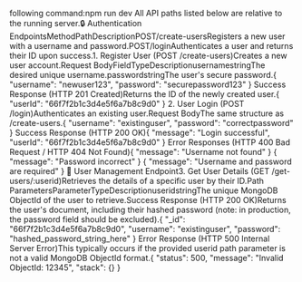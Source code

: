 following command:npm run dev
All API paths listed below are relative to the running server.🔒 Authentication EndpointsMethodPathDescriptionPOST/create-usersRegisters a new user with a username and password.POST/loginAuthenticates a user and returns their ID upon success.1. Register User (POST /create-users)Creates a new user account.Request BodyFieldTypeDescriptionusernamestringThe desired unique username.passwordstringThe user's secure password.{
    "username": "newuser123",
    "password": "securepassword123"
}
Success Response (HTTP 201 Created)Returns the ID of the newly created user.{
    "userId": "66f7f2b1c3d4e5f6a7b8c9d0"
}
2. User Login (POST /login)Authenticates an existing user.Request BodyThe same structure as /create-users.{
    "username": "existinguser",
    "password": "correctpassword"
}
Success Response (HTTP 200 OK){
    "message": "Login successful",
    "userId": "66f7f2b1c3d4e5f6a7b8c9d0"
}
Error Responses (HTTP 400 Bad Request / HTTP 404 Not Found){
    "message": "Username not found"
}
{
    "message": "Password incorrect"
}
{
    "message": "Username and password are required"
}
👤 User Management Endpoint3. Get User Details (GET /get-users/:userid)Retrieves the details of a specific user by their ID.Path ParametersParameterTypeDescriptionuseridstringThe unique MongoDB ObjectId of the user to retrieve.Success Response (HTTP 200 OK)Returns the user's document, including their hashed password (note: in production, the password field should be excluded).{
    "_id": "66f7f2b1c3d4e5f6a7b8c9d0",
    "username": "existinguser",
    "password": "hashed_password_string_here"
}
Error Response (HTTP 500 Internal Server Error)This typically occurs if the provided userid path parameter is not a valid MongoDB ObjectId format.{
    "status": 500,
    "message": "Invalid ObjectId: 12345",
    "stack": {}
}
